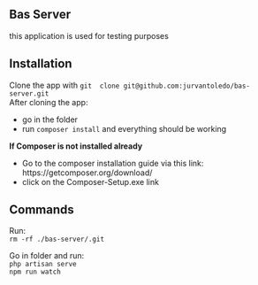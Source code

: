 ## Bas Server
<p>this application is used for testing purposes</p>

## Installation
Clone the app with `git  clone git@github.com:jurvantoledo/bas-server.git`<br />
After cloning the app:
- go in the folder
- run `composer install` and everything should be working

<b>If Composer is not installed already</b>
<ul>
  <li>Go to the composer installation guide via this link: https://getcomposer.org/download/</li>
  <li>click on the Composer-Setup.exe link</li>
</ul>



## Commands
Run:<br />
`rm -rf ./bas-server/.git`<br />

Go in folder and run: <br />
`php artisan serve`<br />
`npm run watch`<br />